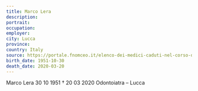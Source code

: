 ```yaml
---
title: Marco Lera
description: 
portrait: 
occupation: 
employer: 
city: Lucca
province: 
country: Italy 
source: https://portale.fnomceo.it/elenco-dei-medici-caduti-nel-corso-dellepidemia-di-covid-19/
birth_date: 1951-10-30
death_date: 2020-03-20
---
```


Marco Lera 30 10 1951 † 20 03 2020
Odontoiatra – Lucca